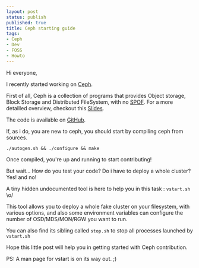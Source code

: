 ```yaml
---
layout: post
status: publish
published: true
title: Ceph starting guide
tags:
- Ceph
- Dev
- FOSS
- Howto
---
```

Hi everyone,

I recently started working on [Ceph](http://ceph.com).

First of all, Ceph is a collection of programs that provides Object storage, Block Storage and Distributed FileSystem, with no [SPOF](http://en.wikipedia.org/wiki/Single_point_of_failure). For a more detailled overview, checkout this [Slides](http://www.slideshare.net/Inktank_Ceph/inktankceph-overview).

The code is available on [GitHub](http://github.com/ceph/ceph).

If, as i do, you are new to ceph, you should start by compiling ceph from sources.

    ./autogen.sh && ./configure && make

Once compiled, you're up and running to start contributing!

But wait... How do you test your code? Do i have to deploy a whole cluster? Yes! and no!

A tiny hidden undocumented tool is here to help you in this task : `vstart.sh` \o/

This tool allows you to deploy a whole fake cluster on your filesystem, with various options, and also some environment variables can configure the number of OSD/MDS/MON/RGW you want to run.

You can also find its sibling called `stop.sh` to stop all processes launched by `vstart.sh`

Hope this little post will help you in getting started with Ceph contribution.

PS: A man page for vstart is on its way out. ;)
